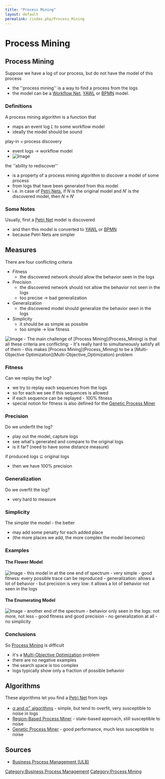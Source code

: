 ```yaml
---
title: "Process Mining"
layout: default
permalink: /index.php/Process_Mining
---
```


# Process Mining

## Process Mining
Suppose we have a log of our process, but do not have the model of this process
- the ''process mining'' is a way to find a process from the logs
- the model can be a [Workflow Net](Workflow_Nets), [YAWL](YAWL) or [BPMN](BPMN) model. 


### Definitions
A process mining algorithm is a function that
- maps an event log $L$ to some workflow model
- ideally the model should be sound 

play-in = process discovery 
- event logs $\to$ workflow model
- <img src="https://raw.github.com/alexeygrigorev/wiki-figures/master/ulb/bpm/pm/process-discovery.png" alt="Image">


the ''ability to rediscover''
- is a property of a process mining algorithm to discover a model of some process 
- from logs that have been generated from this model 
- i.e. in case of [Petri Nets](Petri_Nets), if $N$ is the original model and $N'$ is the discovered model, then $N \equiv N'$


### Some Notes
Usually, first a [Petri Net](Petri_Net) model is discovered
- and then this model is converted to [YAWL](YAWL) or [BPMN](BPMN)
- because Petri Nets are simpler 


## Measures
There are four conflicting criteria
- Fitness
  - the discovered network should allow the behavior seen in the logs
- Precision
  - the discovered network should not allow the behavior not seen in the logs
  - too precise $\to$ bad generalization
- Generalization
  - the discovered model should generalize the behavior seen in the logs
- Simplicity
  - it should be as simple as possible
  - too simple $\to$ low fitness

<img src="https://raw.github.com/alexeygrigorev/wiki-figures/master/ulb/bpm/pm/pm-criteria.png" alt="Image">
- The main challenge of [Process Mining](Process_Mining) is that all these criteria are conflicting:
- It's really hard to simultaneously satisfy all of them
- this makes [Process Mining](Process_Mining) to be a [Multi-Objective Optimization](Multi-Objective_Optimization) problem


### Fitness
Can we replay the log?
- we try to replay each sequences from the logs 
- so for each we see if this sequences is allowed
- if each sequence can be replayed - 100% fitness
- special notion for fitness is also defined for the [Genetic Process Miner](Genetic_Process_Miner)


### Precision
Do we underfit the log?
- play out the model, capture logs 
- see what's generated and compare to the original logs
- is it far? (need to have some distance measure)

if produced logs $\subseteq$ original logs
- then we have 100% precision


### Generalization
Do we overfit the log? 
- very hard to measure 


### Simplicity
The simpler the model - the better
- may add some penalty for each added place 
- (the more places we add, the more complex the model becomes)


### Examples
#### The Flower Model
<img src="https://raw.github.com/alexeygrigorev/wiki-figures/master/ulb/bpm/pm/pm-flower.png" alt="Image">
- this model in at the one end of spectrum
- very simple
- good fitness: every possible trace can be reproduced
- generalization: allows a lot of behavior
- but precision is very low: it allows a lot of behavior not seen in the logs


#### The Enumerating Model
<img src="https://raw.github.com/alexeygrigorev/wiki-figures/master/ulb/bpm/pm/pm-enum.png" alt="Image">
- another end of the spectrum
- behavior only seen in the logs: not more, not less
- good fitness and good precision
- no generalization at all
- no simplicity


### Conclusions
So [Process Mining](Process_Mining) is difficult
- it's a [Multi-Objective Optimization](Multi-Objective_Optimization) problem
- there are no negative examples
- the search space is too complex 
- logs typically show only a fraction of possible behavior 



## Algorithms
These algorithms let you find a [Petri Net](Petri_Nets) from logs
- [$\alpha$ and $\alpha^+$ algorithms](Alpha_Algorithm) - simple, but tend to overfit, very susceptible to noise in logs
- [Region-Based Process Miner](Region-Based_Process_Miner) - state-based approach, still susceptible to noise
- [Genetic Process Miner](Genetic_Process_Miner) - good performance, much less susceptible to noise


## Sources
- [Business Process Management (ULB)](Business_Process_Management_(ULB))

[Category:Business Process Management](Category_Business_Process_Management)
[Category:Process Mining](Category_Process_Mining)